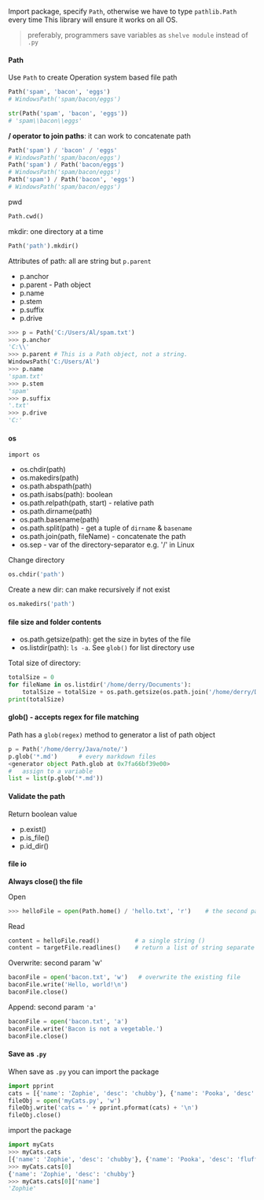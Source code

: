 Import package, specify `Path`, otherwise we have to type `pathlib.Path` every time
This library will ensure it works on all OS.

> preferably, programmers save variables as `shelve module` instead of `.py`

#### Path

Use `Path` to create Operation system based file path
```python
Path('spam', 'bacon', 'eggs')
# WindowsPath('spam/bacon/eggs')

str(Path('spam', 'bacon', 'eggs'))
# 'spam\\bacon\\eggs'
```

**/ operator to join paths**: it can work to concatenate path
```python
Path('spam') / 'bacon' / 'eggs'
# WindowsPath('spam/bacon/eggs')
Path('spam') / Path('bacon/eggs')
# WindowsPath('spam/bacon/eggs')
Path('spam') / Path('bacon', 'eggs')
# WindowsPath('spam/bacon/eggs')
```

pwd
```python
Path.cwd()
```

mkdir: one directory at a time
```python
Path('path').mkdir()
```

Attributes of path: all are string but `p.parent`
- p.anchor
- p.parent - Path object
- p.name
- p.stem
- p.suffix
- p.drive

```python
>>> p = Path('C:/Users/Al/spam.txt')
>>> p.anchor
'C:\\'
>>> p.parent # This is a Path object, not a string.
WindowsPath('C:/Users/Al')
>>> p.name
'spam.txt'
>>> p.stem
'spam'
>>> p.suffix
'.txt'
>>> p.drive
'C:'
```


#### os
`import os`

- os.chdir(path)
- os.makedirs(path)
- os.path.abspath(path)
- os.path.isabs(path): boolean
- os.path.relpath(path, start) - relative path
- os.path.dirname(path)
- os.path.basename(path)
- os.path.split(path) - get a tuple of  `dirname` & `basename` 
- os.path.join(path, fileName) - concatenate the path
- os.sep - var of the directory-separator e.g. '/' in Linux

Change directory
```python
os.chdir('path')
```

Create a new dir: can make recursively if not exist
```python
os.makedirs('path')
```

#### file size and folder contents
- os.path.getsize(path): get the size in bytes of the file
- os.listdir(path): `ls -a`. See `glob()` for list directory use

Total size of directory:
```python
totalSize = 0
for fileName in os.listdir('/home/derry/Documents'):
    totalSize = totalSize + os.path.getsize(os.path.join('/home/derry/Documents', fileName))
print(totalSize)
```

#### glob() - accepts regex for file matching
Path has a `glob(regex)` method to generator a list of path object
```python
p = Path('/home/derry/Java/note/')
p.glob('*.md')      # every markdown files
<generator object Path.glob at 0x7fa66bf39e00>
#   assign to a variable
list = list(p.glob('*.md'))
```

#### Validate the path

Return boolean value
- p.exist()
- p.is_file()
- p.id_dir()


#### file io

**Always close() the file** 

Open
```python
>>> helloFile = open(Path.home() / 'hello.txt', 'r')    # the second param is optional for 'read'
```

Read
```python
content = helloFile.read()          # a single string ()
content = targetFile.readlines()    # return a list of string separate by \n
```

Overwrite: second param 'w'
```python
baconFile = open('bacon.txt', 'w')   # overwrite the existing file
baconFile.write('Hello, world!\n')
baconFile.close()
```

Append: second param `'a'`
```python
baconFile = open('bacon.txt', 'a')
baconFile.write('Bacon is not a vegetable.')
baconFile.close()
```

#### Save as `.py`
When save as `.py` you can import the package
```python
import pprint
cats = [{'name': 'Zophie', 'desc': 'chubby'}, {'name': 'Pooka', 'desc': 'fluffy'}]
fileObj = open('myCats.py', 'w')
fileObj.write('cats = ' + pprint.pformat(cats) + '\n')
fileObj.close()
```

import the package
```python
import myCats
>>> myCats.cats
[{'name': 'Zophie', 'desc': 'chubby'}, {'name': 'Pooka', 'desc': 'fluffy'}]
>>> myCats.cats[0]
{'name': 'Zophie', 'desc': 'chubby'}
>>> myCats.cats[0]['name']
'Zophie'
```

